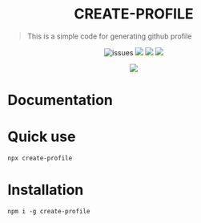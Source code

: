 <h1 align=center>CREATE-PROFILE</h1>

> This is a simple code for generating github profile

<p align=center>
<img src="https://img.shields.io/github/license/alestor123/CREATE-PROFILE" alt=issues >
<a href="https://github.com/alestor123/CREATE-PROFILE/issues">
<img src="https://img.shields.io/github/issues-raw/alestor123/CREATE-PROFILE"></a>
<img src="https://github.com/alestor123/CREATE-PROFILE/actions/workflows/test.yml/badge.svg?branch=master">
<a href="https://www.npmjs.com/package/create-profile"><img src="https://img.shields.io/npm/v/create-profile"></a>
</p>
<p align=center>
<a href="https://npmjs.org/package/create-profile">
<img src="https://nodei.co/npm/create-profile.png"></a>
</p>

# Documentation

# Quick use

``npx create-profile``

# Installation

``npm i -g create-profile ``
